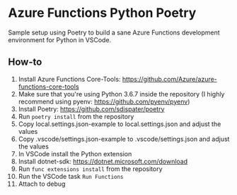# Azure Functions Python Poetry
Sample setup using Poetry to build a sane Azure Functions development environment for Python in VSCode.
## How-to
1. Install Azure Functions Core-Tools: https://github.com/Azure/azure-functions-core-tools
2. Make sure that you're using Python 3.6.7 inside the repository (I highly recommend using pyenv: https://github.com/pyenv/pyenv)
3. Install Poetry: https://github.com/sdispater/poetry
4. Run `poetry install` from the repository
5. Copy local.settings.json-example to local.settings.json and adjust the values
6. Copy .vscode/settings.json-example to .vscode/settings.json and adjust the values
7. In VSCode install the Python extension
8. Install dotnet-sdk: https://dotnet.microsoft.com/download
9. Run `func extensions install` from the repository
10. Run the VSCode task `Run Functions`
11. Attach to debug
